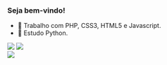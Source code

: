 ### Seja bem-vindo!


- 🔭 Trabalho com PHP, CSS3, HTML5 e Javascript.
- 🌱 Estudo Python.
<div>
  <img src="https://github-readme-stats.vercel.app/api?username=alex-sandro&theme=tokyonight">
  <img src="https://github-readme-stats.vercel.app/api/top-langs/?username=alex-sandro&theme=tokyonight&layout=compact">
</div>

<div>
  <a href="https://www.linkedin.com/in/alexssoliveira/">
    <img src="https://img.shields.io/badge/LinkedIn-0077B5?style=for-the-badge&logo=linkedin&logoColor=white">
  </a>
</div>
